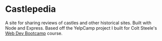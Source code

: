 # Castlepedia

A site for sharing reviews of castles and other historical sites. Built with
Node and Express. Based off the YelpCamp project I built for Colt Steele's
[Web Dev Bootcamp](https://www.udemy.com/the-web-developer-bootcamp/) course.
